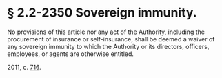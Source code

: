 # § 2.2-2350 Sovereign immunity.

<p>No provisions of this article nor any act of the Authority, including the procurement of insurance or self-insurance, shall be deemed a waiver of any sovereign immunity to which the Authority or its directors, officers, employees, or agents are otherwise entitled.</p><p>2011, c. <a href='http://lis.virginia.gov/cgi-bin/legp604.exe?111+ful+CHAP0716'>716</a>.</p>